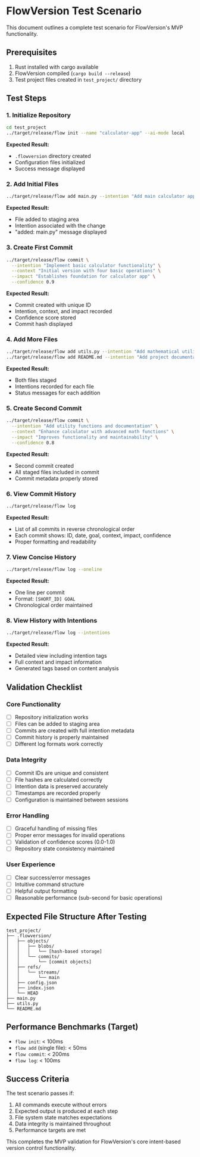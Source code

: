 # FlowVersion Test Scenario

This document outlines a complete test scenario for FlowVersion's MVP functionality.

## Prerequisites

1. Rust installed with cargo available
2. FlowVersion compiled (`cargo build --release`)
3. Test project files created in `test_project/` directory

## Test Steps

### 1. Initialize Repository

```bash
cd test_project
../target/release/flow init --name "calculator-app" --ai-mode local
```

**Expected Result:**
- `.flowversion` directory created
- Configuration files initialized
- Success message displayed

### 2. Add Initial Files

```bash
../target/release/flow add main.py --intention "Add main calculator application"
```

**Expected Result:**
- File added to staging area
- Intention associated with the change
- "added: main.py" message displayed

### 3. Create First Commit

```bash
../target/release/flow commit \
  --intention "Implement basic calculator functionality" \
  --context "Initial version with four basic operations" \
  --impact "Establishes foundation for calculator app" \
  --confidence 0.9
```

**Expected Result:**
- Commit created with unique ID
- Intention, context, and impact recorded
- Confidence score stored
- Commit hash displayed

### 4. Add More Files

```bash
../target/release/flow add utils.py --intention "Add mathematical utility functions"
../target/release/flow add README.md --intention "Add project documentation"
```

**Expected Result:**
- Both files staged
- Intentions recorded for each file
- Status messages for each addition

### 5. Create Second Commit

```bash
../target/release/flow commit \
  --intention "Add utility functions and documentation" \
  --context "Enhance calculator with advanced math functions" \
  --impact "Improves functionality and maintainability" \
  --confidence 0.8
```

**Expected Result:**
- Second commit created
- All staged files included in commit
- Commit metadata properly stored

### 6. View Commit History

```bash
../target/release/flow log
```

**Expected Result:**
- List of all commits in reverse chronological order
- Each commit shows: ID, date, goal, context, impact, confidence
- Proper formatting and readability

### 7. View Concise History

```bash
../target/release/flow log --oneline
```

**Expected Result:**
- One line per commit
- Format: `[SHORT_ID] GOAL`
- Chronological order maintained

### 8. View History with Intentions

```bash
../target/release/flow log --intentions
```

**Expected Result:**
- Detailed view including intention tags
- Full context and impact information
- Generated tags based on content analysis

## Validation Checklist

### Core Functionality
- [ ] Repository initialization works
- [ ] Files can be added to staging area
- [ ] Commits are created with full intention metadata
- [ ] Commit history is properly maintained
- [ ] Different log formats work correctly

### Data Integrity
- [ ] Commit IDs are unique and consistent
- [ ] File hashes are calculated correctly
- [ ] Intention data is preserved accurately
- [ ] Timestamps are recorded properly
- [ ] Configuration is maintained between sessions

### Error Handling
- [ ] Graceful handling of missing files
- [ ] Proper error messages for invalid operations
- [ ] Validation of confidence scores (0.0-1.0)
- [ ] Repository state consistency maintained

### User Experience
- [ ] Clear success/error messages
- [ ] Intuitive command structure
- [ ] Helpful output formatting
- [ ] Reasonable performance (sub-second for basic operations)

## Expected File Structure After Testing

```
test_project/
├── .flowversion/
│   ├── objects/
│   │   ├── blobs/
│   │   │   └── [hash-based storage]
│   │   └── commits/
│   │       └── [commit objects]
│   ├── refs/
│   │   └── streams/
│   │       └── main
│   ├── config.json
│   ├── index.json
│   └── HEAD
├── main.py
├── utils.py
└── README.md
```

## Performance Benchmarks (Target)

- `flow init`: < 100ms
- `flow add` (single file): < 50ms
- `flow commit`: < 200ms
- `flow log`: < 100ms

## Success Criteria

The test scenario passes if:
1. All commands execute without errors
2. Expected output is produced at each step
3. File system state matches expectations
4. Data integrity is maintained throughout
5. Performance targets are met

This completes the MVP validation for FlowVersion's core intent-based version control functionality.